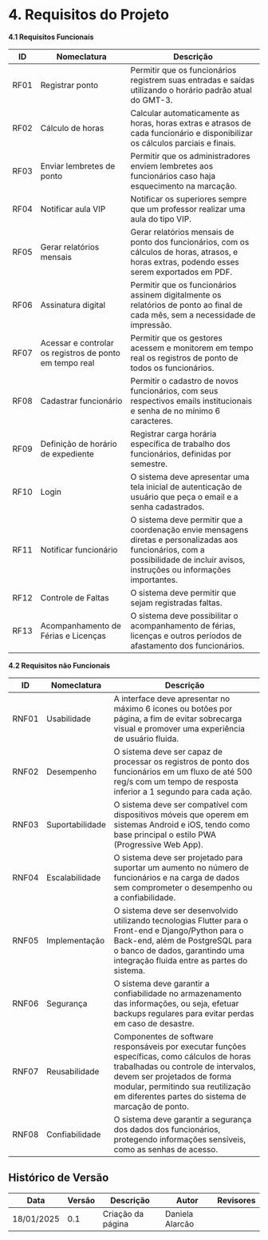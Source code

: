 # 4. Requisitos do Projeto 

**4.1 Requisitos Funcionais**

| ID  | Nomeclatura | Descrição |
| ----|----|----| 
|RF01 | Registrar ponto | Permitir que os funcionários registrem suas entradas e saídas utilizando o horário padrão atual do GMT-3. | 
|RF02  |  Cálculo de horas | Calcular automaticamente as horas, horas extras e atrasos de cada funcionário e disponibilizar os cálculos parciais e finais. | 
|RF03  |  Enviar lembretes de ponto | Permitir que os administradores enviem lembretes aos funcionários caso haja esquecimento na marcação. | 
|RF04  |  Notificar aula VIP | Notificar os superiores sempre que um professor realizar uma aula do tipo VIP. | 
|RF05  |  Gerar relatórios mensais | Gerar relatórios mensais de ponto dos funcionários, com os cálculos de horas, atrasos, e horas extras, podendo esses serem exportados em PDF. | 
|RF06  |  Assinatura digital | Permitir que os funcionários assinem digitalmente os relatórios de ponto ao final de cada mês, sem a necessidade de impressão. | 
|RF07   |  Acessar e controlar os registros de ponto em tempo real |  Permitir que os gestores acessem e monitorem em tempo real os registros de ponto de todos os funcionários. | 
|RF08  |  Cadastrar funcionário | Permitir o cadastro de novos funcionários, com seus respectivos emails institucionais e senha de no mínimo 6 caracteres. | 
|RF09  | Definição de horário de expediente | Registrar carga horária específica de trabalho dos funcionários, definidas por semestre.  | 
| RF10 | Login | O sistema deve apresentar uma tela inicial de autenticação de usuário que peça o email e a senha cadastrados.|
|RF11 | Notificar funcionário | O sistema deve permitir que a coordenação envie mensagens diretas e personalizadas aos funcionários, com a possibilidade de incluir avisos, instruções ou informações importantes.|
|RF12 | Controle de Faltas| O sistema deve permitir que sejam registradas faltas. |
|RF13 | Acompanhamento de Férias e Licenças| O sistema deve possibilitar o acompanhamento de férias, licenças e outros períodos de afastamento dos funcionários.|

**4.2 Requisitos não Funcionais**

| ID  | Nomeclatura | Descrição |
| ----|----|----| 
|RNF01 | Usabilidade| A interface deve apresentar no máximo 6 ícones ou botões por página, a fim de evitar sobrecarga visual e promover uma experiência de usuário fluida. |
|RNF02 | Desempenho| O sistema deve ser capaz de processar os registros de ponto dos funcionários em um fluxo de até 500 reg/s com um tempo de resposta inferior a 1 segundo para cada ação.|
|RNF03 | Suportabilidade| O sistema deve ser compatível com dispositivos móveis que operem em sistemas Android e iOS, tendo como base principal o estilo PWA (Progressive Web App).|
|RNF04 | Escalabilidade| O sistema deve ser projetado para suportar um aumento no número de funcionários e na carga de dados sem comprometer o desempenho ou a confiabilidade.|
|RNF05 | Implementação| O sistema deve ser desenvolvido utilizando tecnologias Flutter para o Front-end e Django/Python para o Back-end, além de PostgreSQL para o banco de dados, garantindo uma integração fluida entre as partes do sistema.|
|RNF06 | Segurança| O sistema deve garantir a confiabilidade no armazenamento das informações, ou seja, efetuar backups regulares para evitar perdas em caso de desastre.|
|RNF07 | Reusabilidade| Componentes de software responsáveis por executar funções específicas, como cálculos de horas trabalhadas ou controle de intervalos, devem ser projetados de forma modular, permitindo sua reutilização em diferentes partes do sistema de marcação de ponto.|
|RNF08 | Confiabilidade| O sistema deve garantir a segurança dos dados dos funcionários, protegendo informações sensíveis, como as senhas de acesso.|


## Histórico de Versão

| Data       | Versão | Descrição                                                | Autor                      | Revisores |
| ---------- | ------ | -------------------------------------------------------- | -------------------------- | ---------------------------------------- |
| 18/01/2025 | 0.1    | Criação da página | Daniela Alarcão|  |